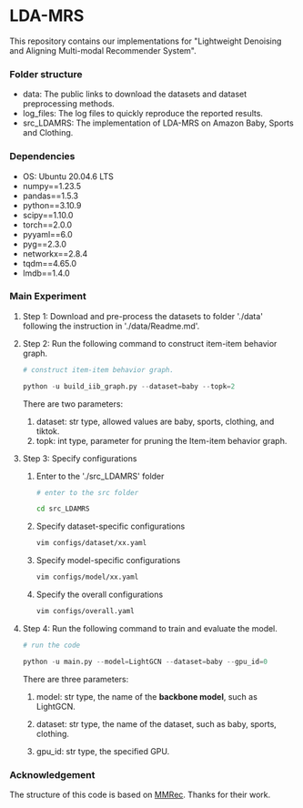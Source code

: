 # LDA-MRS

This repository contains our implementations for "Lightweight Denoising and Aligning Multi-modal Recommender System". 



### Folder structure

- data: The public links to download the datasets and dataset preprocessing methods. 
- log_files: The log files to quickly reproduce the reported results. 
- src_LDAMRS: The implementation of LDA-MRS on Amazon Baby, Sports and Clothing. 



### Dependencies

- OS: Ubuntu 20.04.6 LTS
- numpy==1.23.5
- pandas==1.5.3
- python==3.10.9
- scipy==1.10.0
- torch==2.0.0
- pyyaml==6.0
- pyg==2.3.0
- networkx==2.8.4
- tqdm==4.65.0
- lmdb==1.4.0



### Main Experiment

1. Step 1: Download and pre-process the datasets to folder './data' following the instruction in './data/Readme.md'.  

2. Step 2: Run the following command to construct item-item behavior graph. 

   ```python
   # construct item-item behavior graph. 
   
   python -u build_iib_graph.py --dataset=baby --topk=2
   ```

   There are two parameters:

   1. dataset: str type, allowed values are baby, sports, clothing, and tiktok.
   2. topk: int type, parameter for pruning the Item-item behavior graph.

   

3. Step 3: Specify configurations

   1. Enter to the './src_LDAMRS' folder

      ```bash
      # enter to the src folder
      
      cd src_LDAMRS
      ```

   2. Specify dataset-specific configurations

      ```bash
      vim configs/dataset/xx.yaml
      ```

   3. Specify model-specific configurations

      ```bash
      vim configs/model/xx.yaml
      ```

   4. Specify the overall configurations

      ```bash
      vim configs/overall.yaml
      ```

4. Step 4: Run the following command to train and evaluate the model. 

   ```python
   # run the code 
   
   python -u main.py --model=LightGCN --dataset=baby --gpu_id=0
   ```

   There are three parameters: 

   1. model: str type, the name of the **backbone model**, such as LightGCN. 

   2. dataset: str type, the name of the dataset, such as baby, sports, clothing.

   3. gpu_id: str type, the specified GPU. 


### Acknowledgement

The structure of this code is based on [MMRec](https://github.com/enoche/MMRec). Thanks for their work.